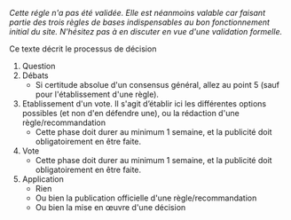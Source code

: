 *Cette régle n'a pas été validée. Elle est néanmoins valable car faisant partie des trois règles de bases indispensables au bon fonctionnement initial du site. N'hésitez pas à en discuter en vue d'une validation formelle.*

Ce texte décrit le processus de décision 

1. Question
2. Débats
    * Si certitude absolue d'un consensus général, allez au point 5 (sauf pour l'établissement d'une règle).
3. Etablissement d'un vote. Il s'agit d’établir ici les différentes options possibles (et non d'en défendre une), ou la rédaction d'une règle/recommandation
    * Cette phase doit durer au minimum 1 semaine, et la publicité doit obligatoirement en être faite.
4. Vote
    * Cette phase doit durer au minimum 1 semaine, et la publicité doit obligatoirement en être faite.
5. Application
    * Rien
    * Ou bien la publication officielle d'une règle/recommandation
    * Ou bien la mise en œuvre d'une décision
